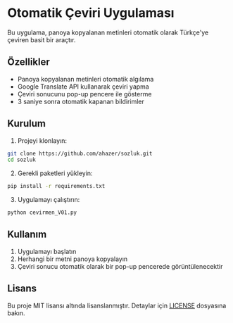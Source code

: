 # Otomatik Çeviri Uygulaması

Bu uygulama, panoya kopyalanan metinleri otomatik olarak Türkçe'ye çeviren basit bir araçtır.

## Özellikler

- Panoya kopyalanan metinleri otomatik algılama
- Google Translate API kullanarak çeviri yapma
- Çeviri sonucunu pop-up pencere ile gösterme
- 3 saniye sonra otomatik kapanan bildirimler

## Kurulum

1. Projeyi klonlayın:
```bash
git clone https://github.com/ahazer/sozluk.git
cd sozluk
```

2. Gerekli paketleri yükleyin:
```bash
pip install -r requirements.txt
```

3. Uygulamayı çalıştırın:
```bash
python cevirmen_V01.py
```

## Kullanım

1. Uygulamayı başlatın
2. Herhangi bir metni panoya kopyalayın
3. Çeviri sonucu otomatik olarak bir pop-up pencerede görüntülenecektir

## Lisans

Bu proje MIT lisansı altında lisanslanmıştır. Detaylar için [LICENSE](LICENSE) dosyasına bakın. 